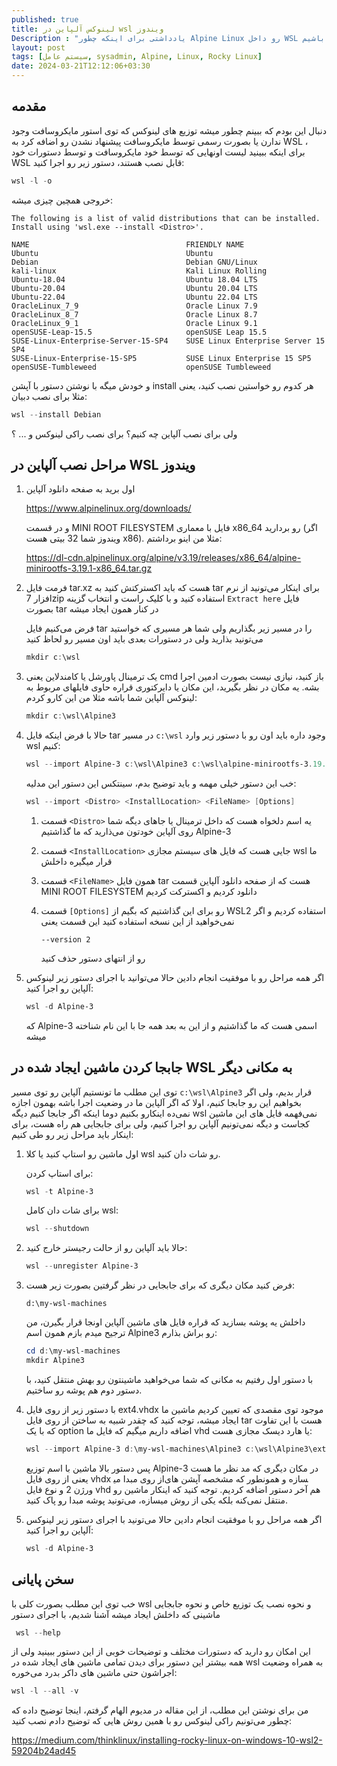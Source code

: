 ```yaml
---
published: true
title: لینوکس آلپاین در wsl ویندوز
Description : "یادداشتی برای اینکه چطور Alpine Linux رو داخل WSL ویندوز داشته باشیم"
layout: post
tags: [سیستم عامل, sysadmin, Alpine, Linux, Rocky Linux]
date: 2024-03-21T12:12:06+03:30
---
```


## مقدمه

دنبال این بودم که ببینم چطور میشه توزیع های لینوکس که توی استور مایکروسافت وجود ندارن یا بصورت رسمی توسط مایکروسافت پیشنهاد نشدن رو اضافه کرد به WSL ، برای اینکه ببینید لیست اونهایی که توسط خود مایکروسافت و توسط دستورات خود  WSL قابل نصب هستند، دستور زیر رو اجرا کنید:

```powershell
wsl -l -o
```



خروجی همچین چیزی میشه:

```
The following is a list of valid distributions that can be installed.
Install using 'wsl.exe --install <Distro>'.

NAME                                   FRIENDLY NAME
Ubuntu                                 Ubuntu
Debian                                 Debian GNU/Linux
kali-linux                             Kali Linux Rolling
Ubuntu-18.04                           Ubuntu 18.04 LTS
Ubuntu-20.04                           Ubuntu 20.04 LTS
Ubuntu-22.04                           Ubuntu 22.04 LTS
OracleLinux_7_9                        Oracle Linux 7.9
OracleLinux_8_7                        Oracle Linux 8.7
OracleLinux_9_1                        Oracle Linux 9.1
openSUSE-Leap-15.5                     openSUSE Leap 15.5
SUSE-Linux-Enterprise-Server-15-SP4    SUSE Linux Enterprise Server 15 SP4
SUSE-Linux-Enterprise-15-SP5           SUSE Linux Enterprise 15 SP5
openSUSE-Tumbleweed                    openSUSE Tumbleweed
```



و خودش میگه با نوشتن دستور با آپشن install هر کدوم رو خواستین نصب کنید، یعنی مثلا برای نصب دبیان:

```powershell
wsl --install Debian
```



ولی برای نصب آلپاین چه کنیم؟ برای نصب راکی لینوکس و ... ؟ 




## مراحل نصب آلپاین در WSL ویندوز



1. اول برید به صفحه دانلود آلپاین

   https://www.alpinelinux.org/downloads/

   و در قسمت MINI ROOT FILESYSTEM فایل با معماری x86_64 رو بردارید (اگر ویندوز شما 32 بیتی هست x86). مثلا من اینو برداشتم:

   https://dl-cdn.alpinelinux.org/alpine/v3.19/releases/x86_64/alpine-minirootfs-3.19.1-x86_64.tar.gz

2. فرمت فایل tar.xz هست که باید اکسترکتش کنید به tar برای اینکار می‌تونید از نرم افزار 7zip استفاده کنید و با کلیک راست و انتخاب گزینه `Extract here`  فایل بصورت tar در کنار همون ایجاد میشه

   فرض می‌کنیم فایل	 tar را در مسیر زیر بگذاریم ولی شما هر مسیری که خواستید می‌تونید بذارید ولی در دستورات بعدی باید اون مسیر رو لحاظ کنید

   ```powershell
   mkdir c:\wsl
   ```

3. یک ترمینال پاورشل یا کامندلاین یعنی cmd باز کنید، نیازی نیست بصورت ادمین اجرا بشه. یه مکان در نظر بگیرید، این مکان یا دایرکتوری قراره حاوی فایلهای مربوط به لینوکس آلپاین شما باشه مثلا من این کارو کردم:


   ```powershell
   mkdir c:\wsl\Alpine3
   ```


4. حالا با فرض اینکه فایل tar در مسیر `c:\wsl` وجود داره باید اون رو با دستور زیر وارد wsl کنیم:

   ```powershell
   wsl --import Alpine-3 c:\wsl\Alpine3 c:\wsl\alpine-minirootfs-3.19.1-x86_64.tar --version 2
   ```

   خب این دستور خیلی مهمه و باید توضیح بدم، سینتکس این دستور این مدلیه:

   ```powershell
   wsl --import <Distro> <InstallLocation> <FileName> [Options]
   ```

   1. قسمت `<Distro>` یه اسم دلخواه هست که داخل ترمینال یا جاهای دیگه شما روی آلپاین خودتون می‌ذارید که ما گذاشتیم Alpine-3
   2. قسمت `<InstallLocation>` جایی هست که فایل های سیستم مجازی wsl ما قرار میگیره داخلش
   3. قسمت `<FileName>` همون فایل tar هست که از صفحه دانلود آلپاین قسمت MINI ROOT FILESYSTEM دانلود کردیم و اکسترکت کردیم
   4. قسمت `[Options]` رو برای این گذاشتیم که بگیم از WSL2 استفاده کردیم و اگر نمی‌خواهید از این نسخه استفاده کنید این قسمت یعنی 
     
        ```plaintext
        --version 2
        ```
         رو از انتهای دستور حذف کنید

5. اگر همه مراحل رو با موفقیت انجام دادین حالا می‌توانید با اجرای دستور زیر لینوکس آلپاین رو اجرا کنید:

   ```powershell
   wsl -d Alpine-3
   ```

   که Alpine-3 اسمی هست که ما گذاشتیم و از این به بعد همه جا با این نام شناخته میشه



## جابجا کردن ماشین ایجاد شده در WSL به مکانی دیگر

توی این مطلب ما تونستیم آلپاین رو توی مسیر `c:\wsl\Alpine3` قرار بدیم، ولی اگر بخواهیم این رو جابجا کنیم، اولا که اگر آلپاین ما در وضعیت اجرا باشه بهمون اجازه نمی‌ده اینکارو بکنیم دوما اینکه اگر جابجا کنیم دیگه wsl نمی‌فهمه فایل های این ماشین کجاست و دیگه نمی‌تونیم آلپاین رو اجرا کنیم، ولی برای جابجایی هم راه هست، برای اینکار باید مراحل زیر رو طی کنیم:

1. اول ماشین رو استاپ کنید یا کلا wsl رو شات دان کنید.

   برای استاپ کردن:

   ```powershell
   wsl -t Alpine-3
   ```

   برای شات دان کامل wsl:

   ```powershell
   wsl --shutdown
   ```

2. حالا باید آلپاین رو از حالت رجیستر خارج کنید:

   ```powershell
   wsl --unregister Alpine-3
   ```

3. فرض کنید مکان دیگری که برای جابجایی در نظر گرفتین بصورت زیر هست:

   ```text
   d:\my-wsl-machines
   ```

   داخلش یه پوشه بسازید که قراره فایل های ماشین آلپاین اونجا قرار بگیرن، من ترجیح میدم بازم همون اسم Alpine3 رو براش بذارم:

   ```powershell
   cd d:\my-wsl-machines
   mkdir Alpine3
   ```

   با دستور اول رفتیم به مکانی که شما می‌خواهید ماشینتون رو بهش منتقل کنید، با دستور دوم هم پوشه رو ساختیم.

4. با دستور زیر از روی فایل ext4.vhdx موجود توی مقصدی که تعیین کردیم ماشین ما ایجاد میشه، توجه کنید که چقدر شبیه به ساختن از روی فایل tar هست با این تفاوت که با یک option اضافه داریم میگیم که فایل ما vhd یا هارد دیسک مجازی هست:

   ```powershell
   wsl --import Alpine-3 d:\my-wsl-machines\Alpine3 c:\wsl\Alpine3\ext4.vhdx --version 2 --vhd
   ```

   پس دستور بالا ماشین با اسم توزیع Alpine-3 در مکان دیگری که مد نظر ما هست یعنی از روی فایل vhdx از روی مبدا می‎سازه و همونطور که مشخصه آپشن های ورژن 2 و نوع فایل vhd هم آخر دستور اضافه کردیم. توجه کنید که اینکار ماشین رو منتقل نمی‌کنه بلکه یکی از روش میسازه، می‌تونید پوشه مبدا رو پاک کنید.

5. اگر همه مراحل رو با موفقیت انجام دادین حالا می‌تونید با اجرای دستور زیر لینوکس آلپاین رو اجرا کنید:

   ```powershell
   wsl -d Alpine-3
   ```

## سخن پایانی

خب توی این مطلب بصورت کلی با wsl و نحوه نصب یک توزیع خاص و نحوه جابجایی ماشینی که داخلش ایجاد میشه آشنا شدیم، با اجرای دستور

   ```powershell
    wsl --help
   ```
 این امکان رو دارید که دستورات مختلف و توضیحات خوبی از این دستور ببینید ولی از همه بیشتر این دستور برای  دیدن تمامی ماشین های ایجاد شده در wsl به همراه وضعیت اجراشون حتی ماشین های داکر بدرد می‌خوره:

```powershell
wsl -l --all -v
```

من برای نوشتن این مطلب، از این مقاله در مدیوم الهام گرفتم، اینجا توضیح داده که چطور می‌تونیم راکی لینوکس رو با همین روش هایی که توضیح دادم نصب کنید:

https://medium.com/thinklinux/installing-rocky-linux-on-windows-10-wsl2-59204b24ad45

